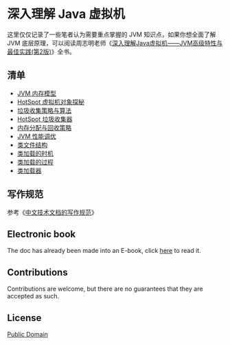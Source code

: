 # 深入理解 Java 虚拟机

这里仅仅记录了一些笔者认为需要重点掌握的 JVM 知识点，如果你想全面了解 JVM 底层原理，可以阅读周志明老师《[深入理解Java虚拟机——JVM高级特性与最佳实践\(第2版\)](http://paver62xl.bkt.clouddn.com/深入理解Java虚拟机——JVM高级特性与最佳实践%28第2版%29.pdf)》全书。

## 清单

* [JVM 内存模型](https://github.com/yanglbme/jvm/blob/master/01-jvm-memory-model.md)
* [HotSpot 虚拟机对象探秘](https://github.com/yanglbme/jvm/blob/master/02-hotspot-jvm-object.md)
* [垃圾收集策略与算法](https://github.com/yanglbme/jvm/blob/master/03-gc-algorithms.md)
* [HotSpot 垃圾收集器](https://github.com/yanglbme/jvm/blob/master/04-hotspot-gc.md)
* [内存分配与回收策略](https://github.com/yanglbme/jvm/blob/master/05-memory-allocation-gc.md)
* [JVM 性能调优](https://github.com/yanglbme/jvm/blob/master/06-jvm-performance-tuning.md)
* [类文件结构](https://github.com/yanglbme/jvm/blob/master/07-class-structure.md)
* [类加载的时机](https://github.com/yanglbme/jvm/blob/master/08-load-class-time.md)
* [类加载的过程](https://github.com/yanglbme/jvm/blob/master/09-load-class-process.md)
* [类加载器](https://github.com/yanglbme/jvm/blob/master/10-class-loader.md)

## 写作规范

参考《[中文技术文档的写作规范](https://github.com/ruanyf/document-style-guide)》

## Electronic book
The doc has already been made into an E-book, click [here](https://yanglbme.gitbook.io/jvm) to read it.

## Contributions
Contributions are welcome, but there are no guarantees that they are accepted as such.

## License

[Public Domain](https://baike.baidu.com/item/公有领域/9890908?fr=aladdin&fromid=10349925&fromtitle=Public+Domain)

